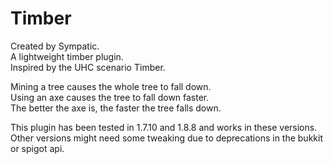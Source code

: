 # Timber
Created by Sympatic. \
A lightweight timber plugin. \
Inspired by the UHC scenario Timber.
 
Mining a tree causes the whole tree to fall down. \
Using an axe causes the tree to fall down faster. \
The better the axe is, the faster the tree falls down.

This plugin has been tested in 1.7.10 and 1.8.8 and works in these versions. \
Other versions might need some tweaking due to deprecations in the bukkit or spigot api.